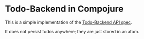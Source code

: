 Todo-Backend in Compojure
====================

This is a simple implementation of the [Todo-Backend API spec](http://todo-backend.thepete.net/).

It does not persist todos anywhere; they are just stored in an atom.
